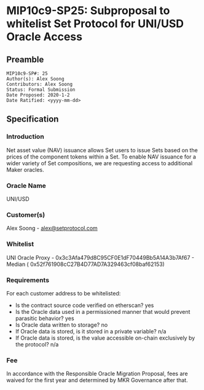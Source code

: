 # MIP10c9-SP25: Subproposal to whitelist Set Protocol for UNI/USD Oracle Access

## Preamble

```
MIP10c9-SP#: 25
Author(s): Alex Soong
Contributors: Alex Soong
Status: Formal Submission
Date Proposed: 2020-1-2
Date Ratified: <yyyy-mm-dd>
```

## Specification

### Introduction

Net asset value (NAV) issuance allows Set users to issue Sets based on the prices of the component tokens within a Set. To enable NAV issuance for a wider variety of Set compositions, we are requesting access to additional Maker oracles.

### Oracle Name
UNI/USD

### Customer(s)

Alex Soong - [alex@setprotocol.com](mailto:alex@setprotocol.com)

### Whitelist

UNI Oracle Proxy - 0x3c3Afa479d8C95CF0E1dF70449Bb5A14A3b7Af67 - Median ( 0x52f761908cC27B4D77AD7A329463cf08baf62153)

### Requirements

For each customer address to be whitelisted:

* Is the contract source code verified on etherscan? yes
* Is the Oracle data used in a permissioned manner that would prevent parasitic behavior? yes
* Is Oracle data written to storage? no
* If Oracle data is stored, is it stored in a private variable? n/a
* If Oracle data is stored, is the value accessible on-chain exclusively by the protocol? n/a

### Fee

In accordance with the Responsible Oracle Migration Proposal, fees are waived for the first year and determined by MKR Governance after that.